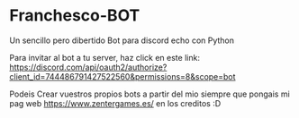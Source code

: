 # Franchesco-BOT
Un sencillo pero dibertido Bot para discord echo con Python

Para invitar al bot a tu server, haz click en este link: https://discord.com/api/oauth2/authorize?client_id=744486791427522560&permissions=8&scope=bot

Podeis Crear vuestros propios bots a partir del mio siempre que pongais mi pag web https://www.zentergames.es/ en los creditos :D
